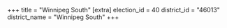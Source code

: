 +++
title = "Winnipeg South"
[extra]
election_id = 40
district_id = "46013"
district_name = "Winnipeg South"
+++
